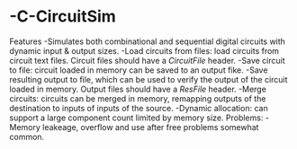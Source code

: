 # -C-CircuitSim
Features
  -Simulates both combinational and sequential digital circuits with dynamic input & output sizes.
  -Load circuits from files: load circuits from circuit text files. Circuit files should have a _CircuitFile_ header.
  -Save circuit to file: circuit loaded in memory can be saved to an output fike.
  -Save resulting output to file, which can be used to verify the output of the circuit loaded in memory. Output files should have a _ResFile_ header.
  -Merge circuits: circuits can be merged in memory, remapping outputs of the destination to inputs of inputs of the source.
  -Dynamic allocation: can support a large component count limited by memory size.
Problems:
  -Memory leakeage, overflow and use after free problems somewhat common.
